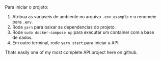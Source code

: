 Para iniciar o projeto:

1. Atribua as variaveis de ambiente no arquivo `.env.example` e o renomeie para `.env`.
2. Rode `yarn` para baixar as dependencias do projeto.
3. Rode `sudo docker-compose up` para executar um container com a base de dados.
4. Em outro terminal, rode `yarn start` para iniciar a API.

Thats easily one of my most complete API project here on github.
